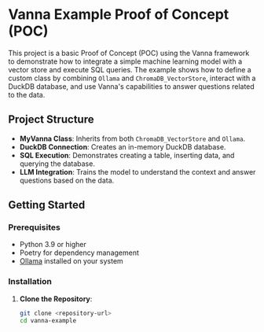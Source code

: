 # Vanna Example Proof of Concept (POC)

This project is a basic Proof of Concept (POC) using the Vanna framework to demonstrate how to integrate a simple machine learning model with a vector store and execute SQL queries. The example shows how to define a custom class by combining `Ollama` and `ChromaDB_VectorStore`, interact with a DuckDB database, and use Vanna's capabilities to answer questions related to the data.

## Project Structure

- **MyVanna Class**: Inherits from both `ChromaDB_VectorStore` and `Ollama`.
- **DuckDB Connection**: Creates an in-memory DuckDB database.
- **SQL Execution**: Demonstrates creating a table, inserting data, and querying the database.
- **LLM Integration**: Trains the model to understand the context and answer questions based on the data.

## Getting Started

### Prerequisites

- Python 3.9 or higher
- Poetry for dependency management
- [Ollama](https://ollama.com/) installed on your system

### Installation

1. **Clone the Repository**:
   ```bash
   git clone <repository-url>
   cd vanna-example
